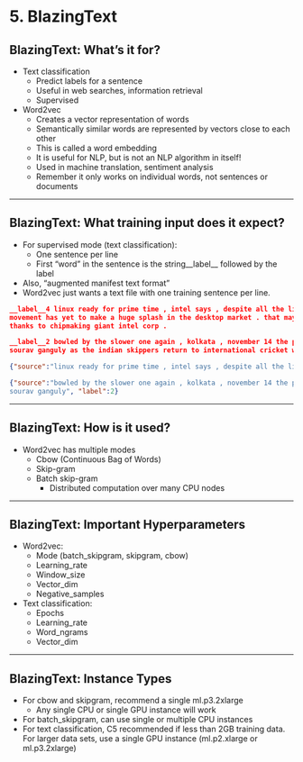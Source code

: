 # 5. BlazingText

## BlazingText: What’s it for?

- Text classification
    - Predict labels for a sentence
    - Useful in web searches, information retrieval
    - Supervised
- Word2vec
    - Creates a vector representation of words
    - Semantically similar words are represented by vectors close to each other
    - This is called a word embedding
    - It is useful for NLP, but is not an NLP algorithm in itself!
    - Used in machine translation, sentiment analysis
    - Remember it only works on individual words, not sentences or documents

---

## BlazingText: What training input does it expect?

- For supervised mode (text classification):
    - One sentence per line
    - First “word” in the sentence is the string__label__ followed by the label
- Also, “augmented manifest text format”
- Word2vec just wants a text file with one training sentence per line.

```json
__label__4 linux ready for prime time , intel says , despite all the linux hype , the open-source
movement has yet to make a huge splash in the desktop market . that may be about to change ,
thanks to chipmaking giant intel corp .

__label__2 bowled by the slower one again , kolkata , november 14 the past caught up with
sourav ganguly as the indian skippers return to international cricket was short lived .

{"source":"linux ready for prime time , intel says , despite all the linux hype", "label":1}

{"source":"bowled by the slower one again , kolkata , november 14 the past caught up with
sourav ganguly", "label":2}
```

---

## BlazingText: How is it used?

- Word2vec has multiple modes
    - Cbow (Continuous Bag of Words)
    - Skip-gram
    - Batch skip-gram
        - Distributed computation over many CPU nodes

---

## BlazingText: Important Hyperparameters

- Word2vec:
    - Mode (batch_skipgram, skipgram, cbow)
    - Learning_rate
    - Window_size
    - Vector_dim
    - Negative_samples
- Text classification:
    - Epochs
    - Learning_rate
    - Word_ngrams
    - Vector_dim

---

## BlazingText: Instance Types

- For cbow and skipgram, recommend a single ml.p3.2xlarge
    - Any single CPU or single GPU instance will work
- For batch_skipgram, can use single or multiple CPU instances
- For text classification, C5 recommended if less than 2GB training data. For larger data sets, use a single GPU instance (ml.p2.xlarge or ml.p3.2xlarge)